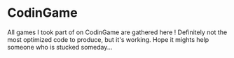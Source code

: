 # CodinGame
All games I took part of on CodinGame are gathered here !
Definitely not the most optimized code to produce, but it's working.
Hope it mights help someone who is stucked someday...